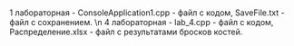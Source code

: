 # 
1 лабораторная - ConsoleApplication1.cpp - файл с кодом, SaveFile.txt - файл с сохранением.
\n 4 лабораторная -  lab_4.cpp - файл с кодом, Распределение.xlsx - файл с результатами бросков костей.
